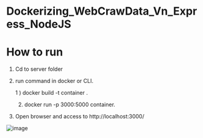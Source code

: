 # Dockerizing_WebCrawData_Vn_Express_NodeJS

# How to run 
  1) Cd to server folder
  2) run command in docker or CLI.
      
      1 ) docker build -t container .
      
      2)  docker run -p 3000:5000 container.
  3) Open browser and access to http://localhost:3000/
      
  ![image](https://user-images.githubusercontent.com/86192249/175817479-a9f9819f-e70a-4f28-bd3a-29e4e1b37234.png)
